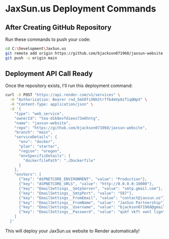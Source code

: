 # JaxSun.us Deployment Commands

## After Creating GitHub Repository

Run these commands to push your code:

```bash
cd C:\Development\JaxSun.us
git remote add origin https://github.com/bjackson071968/jaxsun-website.git
git push -u origin main
```

## Deployment API Call Ready

Once the repository exists, I'll run this deployment command:

```bash
curl -X POST "https://api.render.com/v1/services" \
  -H "Authorization: Bearer rnd_5mVOfiXNkStrffb4mVp8zT1qQNpX" \
  -H "Content-Type: application/json" \
  -d '{
    "type": "web_service",
    "ownerId": "tea-d1k8evfdiees73e6hntg",
    "name": "jaxsun-website", 
    "repo": "https://github.com/bjackson071968/jaxsun-website",
    "branch": "main",
    "serviceDetails": {
      "env": "docker",
      "plan": "starter", 
      "region": "oregon",
      "envSpecificDetails": {
        "dockerfilePath": "./Dockerfile"
      }
    },
    "envVars": [
      {"key": "ASPNETCORE_ENVIRONMENT", "value": "Production"},
      {"key": "ASPNETCORE_URLS", "value": "http://0.0.0.0:10000"},
      {"key": "EmailSettings__SmtpServer", "value": "smtp.gmail.com"},
      {"key": "EmailSettings__SmtpPort", "value": "587"},
      {"key": "EmailSettings__FromEmail", "value": "contact@jaxsun.us"},
      {"key": "EmailSettings__FromName", "value": "JaxSun Partnership"},
      {"key": "EmailSettings__Username", "value": "bjackson071968@gmail.com"},
      {"key": "EmailSettings__Password", "value": "qukf vkft xwnl lign"}
    ]
  }'
```

This will deploy your JaxSun.us website to Render automatically!